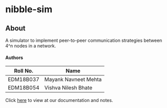 # nibble-sim

## About
A simulator to implement peer-to-peer communication strategies between 4^n nodes in a network.

#### Authors
| Roll No. | Name |
| --- | --- |
| EDM18B037 | Mayank Navneet Mehta |
| EDM18B054 | Vishva Nilesh Bhate |

Click [here](./docs/Home.md) to view at our documentation and notes.
